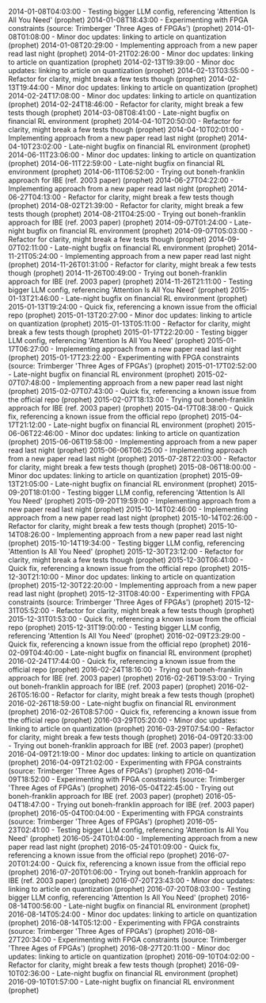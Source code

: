 2014-01-08T04:03:00 - Testing bigger LLM config, referencing 'Attention Is All You Need' (prophet)
2014-01-08T18:43:00 - Experimenting with FPGA constraints (source: Trimberger 'Three Ages of FPGAs') (prophet)
2014-01-08T01:08:00 - Minor doc updates: linking to article on quantization (prophet)
2014-01-08T20:29:00 - Implementing approach from a new paper read last night (prophet)
2014-01-21T02:26:00 - Minor doc updates: linking to article on quantization (prophet)
2014-02-13T19:39:00 - Minor doc updates: linking to article on quantization (prophet)
2014-02-13T03:55:00 - Refactor for clarity, might break a few tests though (prophet)
2014-02-13T19:44:00 - Minor doc updates: linking to article on quantization (prophet)
2014-02-24T17:08:00 - Minor doc updates: linking to article on quantization (prophet)
2014-02-24T18:46:00 - Refactor for clarity, might break a few tests though (prophet)
2014-03-08T08:41:00 - Late-night bugfix on financial RL environment (prophet)
2014-04-10T20:50:00 - Refactor for clarity, might break a few tests though (prophet)
2014-04-10T02:01:00 - Implementing approach from a new paper read last night (prophet)
2014-04-10T23:02:00 - Late-night bugfix on financial RL environment (prophet)
2014-06-11T23:06:00 - Minor doc updates: linking to article on quantization (prophet)
2014-06-11T22:59:00 - Late-night bugfix on financial RL environment (prophet)
2014-06-11T06:52:00 - Trying out boneh-franklin approach for IBE (ref. 2003 paper) (prophet)
2014-06-27T04:22:00 - Implementing approach from a new paper read last night (prophet)
2014-06-27T04:13:00 - Refactor for clarity, might break a few tests though (prophet)
2014-08-02T21:39:00 - Refactor for clarity, might break a few tests though (prophet)
2014-08-21T04:25:00 - Trying out boneh-franklin approach for IBE (ref. 2003 paper) (prophet)
2014-09-07T01:24:00 - Late-night bugfix on financial RL environment (prophet)
2014-09-07T05:03:00 - Refactor for clarity, might break a few tests though (prophet)
2014-09-07T02:11:00 - Late-night bugfix on financial RL environment (prophet)
2014-11-21T05:24:00 - Implementing approach from a new paper read last night (prophet)
2014-11-26T01:31:00 - Refactor for clarity, might break a few tests though (prophet)
2014-11-26T00:49:00 - Trying out boneh-franklin approach for IBE (ref. 2003 paper) (prophet)
2014-11-26T21:11:00 - Testing bigger LLM config, referencing 'Attention Is All You Need' (prophet)
2015-01-13T21:46:00 - Late-night bugfix on financial RL environment (prophet)
2015-01-13T19:24:00 - Quick fix, referencing a known issue from the official repo (prophet)
2015-01-13T20:27:00 - Minor doc updates: linking to article on quantization (prophet)
2015-01-13T05:11:00 - Refactor for clarity, might break a few tests though (prophet)
2015-01-17T22:20:00 - Testing bigger LLM config, referencing 'Attention Is All You Need' (prophet)
2015-01-17T06:27:00 - Implementing approach from a new paper read last night (prophet)
2015-01-17T23:22:00 - Experimenting with FPGA constraints (source: Trimberger 'Three Ages of FPGAs') (prophet)
2015-01-17T02:52:00 - Late-night bugfix on financial RL environment (prophet)
2015-02-07T07:48:00 - Implementing approach from a new paper read last night (prophet)
2015-02-07T07:43:00 - Quick fix, referencing a known issue from the official repo (prophet)
2015-02-07T18:13:00 - Trying out boneh-franklin approach for IBE (ref. 2003 paper) (prophet)
2015-04-17T08:38:00 - Quick fix, referencing a known issue from the official repo (prophet)
2015-04-17T21:12:00 - Late-night bugfix on financial RL environment (prophet)
2015-06-06T22:46:00 - Minor doc updates: linking to article on quantization (prophet)
2015-06-06T19:58:00 - Implementing approach from a new paper read last night (prophet)
2015-06-06T06:25:00 - Implementing approach from a new paper read last night (prophet)
2015-07-28T22:03:00 - Refactor for clarity, might break a few tests though (prophet)
2015-08-06T18:00:00 - Minor doc updates: linking to article on quantization (prophet)
2015-09-13T21:05:00 - Late-night bugfix on financial RL environment (prophet)
2015-09-20T18:01:00 - Testing bigger LLM config, referencing 'Attention Is All You Need' (prophet)
2015-09-20T19:59:00 - Implementing approach from a new paper read last night (prophet)
2015-10-14T02:46:00 - Implementing approach from a new paper read last night (prophet)
2015-10-14T02:26:00 - Refactor for clarity, might break a few tests though (prophet)
2015-10-14T08:26:00 - Implementing approach from a new paper read last night (prophet)
2015-10-14T19:34:00 - Testing bigger LLM config, referencing 'Attention Is All You Need' (prophet)
2015-12-30T23:12:00 - Refactor for clarity, might break a few tests though (prophet)
2015-12-30T06:41:00 - Quick fix, referencing a known issue from the official repo (prophet)
2015-12-30T21:10:00 - Minor doc updates: linking to article on quantization (prophet)
2015-12-30T22:20:00 - Implementing approach from a new paper read last night (prophet)
2015-12-31T08:40:00 - Experimenting with FPGA constraints (source: Trimberger 'Three Ages of FPGAs') (prophet)
2015-12-31T05:52:00 - Refactor for clarity, might break a few tests though (prophet)
2015-12-31T01:53:00 - Quick fix, referencing a known issue from the official repo (prophet)
2015-12-31T19:00:00 - Testing bigger LLM config, referencing 'Attention Is All You Need' (prophet)
2016-02-09T23:29:00 - Quick fix, referencing a known issue from the official repo (prophet)
2016-02-09T04:40:00 - Late-night bugfix on financial RL environment (prophet)
2016-02-24T17:44:00 - Quick fix, referencing a known issue from the official repo (prophet)
2016-02-24T18:16:00 - Trying out boneh-franklin approach for IBE (ref. 2003 paper) (prophet)
2016-02-26T19:53:00 - Trying out boneh-franklin approach for IBE (ref. 2003 paper) (prophet)
2016-02-26T05:16:00 - Refactor for clarity, might break a few tests though (prophet)
2016-02-26T18:59:00 - Late-night bugfix on financial RL environment (prophet)
2016-02-26T08:57:00 - Quick fix, referencing a known issue from the official repo (prophet)
2016-03-29T05:20:00 - Minor doc updates: linking to article on quantization (prophet)
2016-03-29T07:54:00 - Refactor for clarity, might break a few tests though (prophet)
2016-04-09T20:33:00 - Trying out boneh-franklin approach for IBE (ref. 2003 paper) (prophet)
2016-04-09T21:19:00 - Minor doc updates: linking to article on quantization (prophet)
2016-04-09T21:02:00 - Experimenting with FPGA constraints (source: Trimberger 'Three Ages of FPGAs') (prophet)
2016-04-09T18:52:00 - Experimenting with FPGA constraints (source: Trimberger 'Three Ages of FPGAs') (prophet)
2016-05-04T22:45:00 - Trying out boneh-franklin approach for IBE (ref. 2003 paper) (prophet)
2016-05-04T18:47:00 - Trying out boneh-franklin approach for IBE (ref. 2003 paper) (prophet)
2016-05-04T00:04:00 - Experimenting with FPGA constraints (source: Trimberger 'Three Ages of FPGAs') (prophet)
2016-05-23T02:41:00 - Testing bigger LLM config, referencing 'Attention Is All You Need' (prophet)
2016-05-24T01:04:00 - Implementing approach from a new paper read last night (prophet)
2016-05-24T01:09:00 - Quick fix, referencing a known issue from the official repo (prophet)
2016-07-20T01:24:00 - Quick fix, referencing a known issue from the official repo (prophet)
2016-07-20T01:06:00 - Trying out boneh-franklin approach for IBE (ref. 2003 paper) (prophet)
2016-07-20T23:43:00 - Minor doc updates: linking to article on quantization (prophet)
2016-07-20T08:03:00 - Testing bigger LLM config, referencing 'Attention Is All You Need' (prophet)
2016-08-14T00:56:00 - Late-night bugfix on financial RL environment (prophet)
2016-08-14T05:24:00 - Minor doc updates: linking to article on quantization (prophet)
2016-08-14T05:12:00 - Experimenting with FPGA constraints (source: Trimberger 'Three Ages of FPGAs') (prophet)
2016-08-27T20:34:00 - Experimenting with FPGA constraints (source: Trimberger 'Three Ages of FPGAs') (prophet)
2016-08-27T20:11:00 - Minor doc updates: linking to article on quantization (prophet)
2016-09-10T04:02:00 - Refactor for clarity, might break a few tests though (prophet)
2016-09-10T02:36:00 - Late-night bugfix on financial RL environment (prophet)
2016-09-10T01:57:00 - Late-night bugfix on financial RL environment (prophet)
